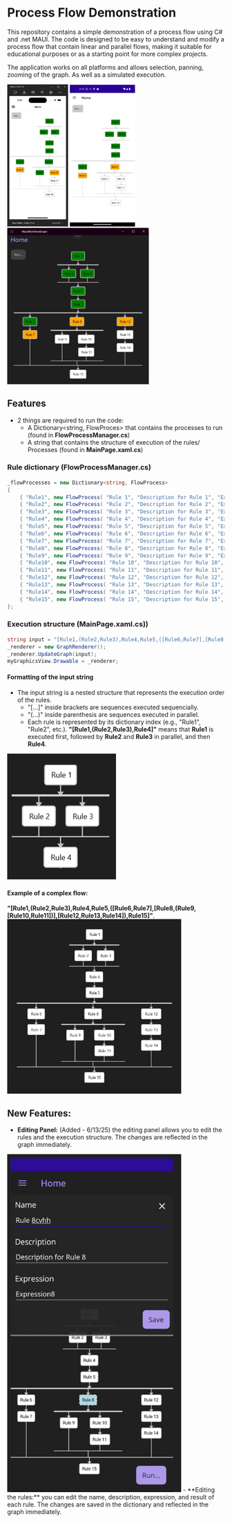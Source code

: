 # Process Flow Demonstration
This repository contains a simple demonstration of a process flow using C# and .net MAUI. The code is designed to be easy to understand and modify a process flow that contain linear and parallel flows, making it suitable for educational purposes or as a starting point for more complex projects.

The application works on all platforms and allows selection, panning, zooming of the graph.
As well as a simulated execution.

<img src="RunningOnIos.png" alt="Home" width="28%"/> <img src="RunningAndroid.png" alt="Home" width="30%"/> 
<img src="RunningWindows.png" alt="Home" width="65%"/> 


## Features
  - 2 things are required to run the code:
    - A Dictionary<string, FlowProces> that contains the processes to run (found in **FlowProcessManager.cs**)
    - A string that contains the structure of execution of the rules/ Processes (found in **MainPage.xaml.cs**)

### Rule dictionary (FlowProcessManager.cs)
```csharp 
_flowProcesses = new Dictionary<string, FlowProcess>
{
    { "Rule1", new FlowProcess( "Rule 1", "Description for Rule 1", "Expression1", "Result1") },
    { "Rule2", new FlowProcess( "Rule 2", "Description for Rule 2", "Expression2", "Result2") },
    { "Rule3", new FlowProcess( "Rule 3", "Description for Rule 3", "Expression3", "Result3") },
    { "Rule4", new FlowProcess( "Rule 4", "Description for Rule 4", "Expression4", "Result4") },
    { "Rule5", new FlowProcess( "Rule 5", "Description for Rule 5", "Expression5", "Result5") },
    { "Rule6", new FlowProcess( "Rule 6", "Description for Rule 6", "Expression6", "Result6") },
    { "Rule7", new FlowProcess( "Rule 7", "Description for Rule 7", "Expression7", "Result7") },
    { "Rule8", new FlowProcess( "Rule 8", "Description for Rule 8", "Expression8", "Result8") },
    { "Rule9", new FlowProcess( "Rule 9", "Description for Rule 9", "Expression9", "Result9") },
    { "Rule10", new FlowProcess( "Rule 10", "Description for Rule 10", "Expression10", "Result10") },
    { "Rule11", new FlowProcess( "Rule 11", "Description for Rule 11", "Expression11", "Result11") },
    { "Rule12", new FlowProcess( "Rule 12", "Description for Rule 12", "Expression12", "Result12") },
    { "Rule13", new FlowProcess( "Rule 13", "Description for Rule 13", "Expression13", "Result13") },
    { "Rule14", new FlowProcess( "Rule 14", "Description for Rule 14", "Expression14", "Result14") },
    { "Rule15", new FlowProcess( "Rule 15", "Description for Rule 15", "Expression15", "Result15") }
};
```
### Execution structure (MainPage.xaml.cs))
```csharp
string input = "[Rule1,(Rule2,Rule3),Rule4,Rule5,([Rule6,Rule7],[Rule8,(Rule9,[Rule10,Rule11])],[Rule12,Rule13,Rule14]),Rule15]";
_renderer = new GraphRenderer();
_renderer.UpdateGraph(input);
myGraphicsView.Drawable = _renderer;
```
#### Formatting of the input string
- The input string is a nested structure that represents the execution order of the rules.
  - "[...]" inside brackets are sequences executed sequencially. 
  - "(...)" inside parenthesis are sequences executed in parallel.
  - Each rule is represented by its dictionary index (e.g., "Rule1", "Rule2", etc.).
****"[Rule1,(Rule2,Rule3),Rule4]"**** means that **Rule1** is executed first, followed by **Rule2** and **Rule3** in parallel, and then **Rule4**.
<img src="smallstring.png" alt="Home" width="50%"/> 

#### Example of a complex flow:
****"[Rule1,(Rule2,Rule3),Rule4,Rule5,([Rule6,Rule7],[Rule8,(Rule9,[Rule10,Rule11])],[Rule12,Rule13,Rule14]),Rule15]"****.
<img src="longstring.png" alt="Home" width="80%"/> 

## New Features:
- **Editing Panel:** (Added - 6/13/25) the editing panel allows you to edit the rules and the execution structure. The changes are reflected in the graph immediately. 
<img src="EditPanel.png" alt="Home" width="80%"/>
- **Editing the rules:** you can edit the name, description, expression, and result of each rule. The changes are saved in the dictionary and reflected in the graph immediately.
